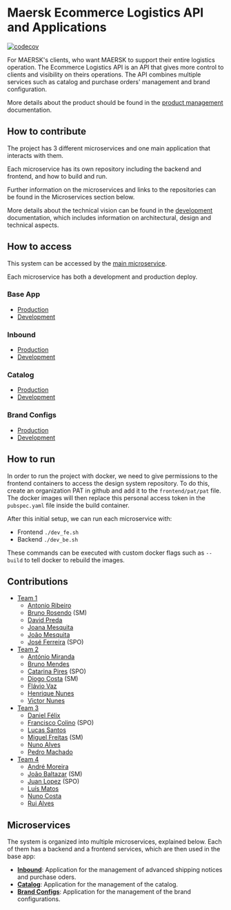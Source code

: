 # Maersk Ecommerce Logistics API and Applications


[![codecov](https://codecov.io/gh/FEUP-MEIC-DS-2022-1MEIC01/base-app/branch/develop/graph/badge.svg?token=2U6DXJH92Y)](https://codecov.io/gh/FEUP-MEIC-DS-2022-1MEIC01/base-app)

<!--- Explain here in one or two sentences what is the goal of your product. More details about the product should be found in the [product management](docs/product.md) documentation (make sure you link it from here), which includes the product vision, market research and domain analysis. -->

For MAERSK's clients, who want MAERSK to support their entire logistics operation. The Ecommerce Logistics API is an API that gives more control to clients and visibility on theirs operations. The API combines multiple services such as catalog and purchase orders' management and brand configuration.

More details about the product should be found in the [product management](docs/product.md) documentation.

<!--
## How to use

Explain how to use your software from user standpoint. This can include short videos, screenshots, or API documentation, depending on what makes sense for your particular software system and target users. If needed, link to external resources or additional markdown files with further details (please place these in the [docs](docs/) directory).
 -->

## How to contribute

<!--
Explain what a new developer to the project should know in order to develop the system, including who to build, run and test it in a development environment.  -->

The project has 3 different microservices and one main application that interacts with them.

Each microservice has its own repository including the backend and frontend, and how to build and run.

Further information on the microservices and links to the repositories can be found in the Microservices section below.

More details about the technical vision can be found in the [development](docs/development.md) documentation, which includes information on architectural, design and technical aspects.

## How to access

This system can be accessed by the [main microservice](http://maersk.duckdns.org/#/).

Each microservice has both a development and production deploy.

### Base App

- [Production](http://maersk.duckdns.org/#/)
- [Development](http://dev-maersk.duckdns.org/#/)

### Inbound

- [Production](http://maersk-inbound.duckdns.org/#/)
- [Development](http://dev-maersk-inbound.duckdns.org/#/)

### Catalog

- [Production](http://maersk-catalog.duckdns.org/#/)
- [Development](http://dev-maersk-catalog.duckdns.org/#/)

### Brand Configs

- [Production](http://maersk-config.duckdns.org/#/)
- [Development](http://dev-maersk-config.duckdns.org/#/)

## How to run

In order to run the project with docker, we need to give permissions to the frontend containers to access the design system repository. To do this, create an organization PAT in github and add it to the `frontend/pat/pat` file. The docker images will then replace this personal access token in the `pubspec.yaml` file inside the build container.

After this initial setup, we can run each microservice with:

- Frontend `./dev_fe.sh`
- Backend `./dev_be.sh`

These commands can be executed with custom docker flags such as `--build` to tell docker to rebuild the images.

## Contributions

- [Team 1](factsheets/team1.md)
  - [Antonio Ribeiro](factsheets/Antonio_Ribeiro.md)
  - [Bruno Rosendo](factsheets/Bruno_Rosendo.md) (SM)
  - [David Preda](factsheets/David_Preda.md)
  - [Joana Mesquita](factsheets/Joana_Mesquita.md)
  - [João Mesquita](factsheets/Joao_Mesquita.md)
  - [José Ferreira](factsheets/José_Ferreira.md) (SPO)
- [Team 2](factsheets/team2.md)
  - [António Miranda](factsheets/António_Miranda.md)
  - [Bruno Mendes](factsheets/Bruno_Mendes.md)
  - [Catarina Pires](factsheets/Catarina_Pires.md) (SPO)
  - [Diogo Costa](factsheets/Diogo_Costa.md) (SM)
  - [Flávio Vaz](factsheets/Flavio_Vaz.md)
  - [Henrique Nunes](factsheets/Henrique_Nunes.md)
  - [Victor Nunes](factsheets/Victor_Nunes.md)
- [Team 3](factsheets/team3.md)
  - [Daniel Félix](factsheets/Daniel_Félix.md)
  - [Francisco Colino](factsheets/Francisco_Colino.md) (SPO)
  - [Lucas Santos](factsheets/Lucas_Santos.md)
  - [Miguel Freitas](factsheets/Miguel_Freitas.md) (SM)
  - [Nuno Alves](factsheets/Nuno_Alves.md)
  - [Pedro Machado](factsheets/Pedro_Machado.md)
- [Team 4](factsheets/team4.md)
  - [André Moreira](factsheets/André_Moreira.md)
  - [João Baltazar](factsheets/João_Baltazar.md) (SM)
  - [Juan Lopez](factsheets/Juan_Lopez.md) (SPO)
  - [Luís Matos](factsheets/Luís_Matos.md)
  - [Nuno Costa](factsheets/Nuno_Costa.md)
  - [Rui Alves](factsheets/Rui_Alves.md)

## Microservices

The system is organized into multiple microservices, explained below. Each of them has a backend and a frontend services,
which are then used in the base app:

- [**Inbound**](https://github.com/FEUP-MEIC-DS-2022-1MEIC01/inbound): Application for the management of advanced shipping notices and purchase oders.
- [**Catalog**](https://github.com/FEUP-MEIC-DS-2022-1MEIC01/catalog): Application for the management of the catalog.
- [**Brand Configs**](https://github.com/FEUP-MEIC-DS-2022-1MEIC01/brand-configs): Application for the management of the brand configurations.
